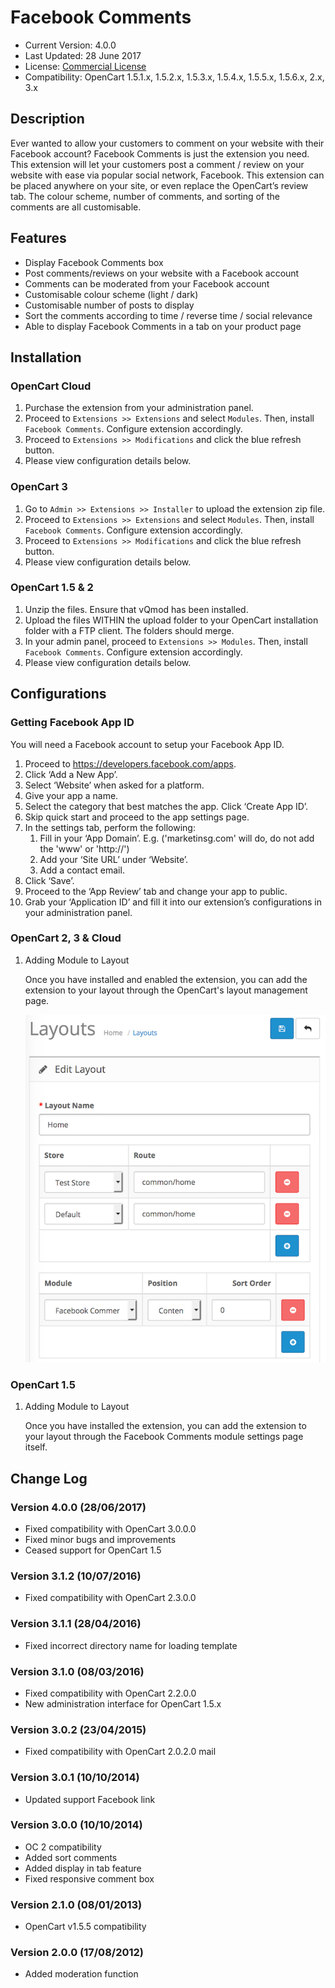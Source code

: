 # Facebook Comments

* Current Version: 4.0.0
* Last Updated: 28 June 2017
* License: [Commercial License][1]
* Compatibility: OpenCart 1.5.1.x, 1.5.2.x, 1.5.3.x, 1.5.4.x, 1.5.5.x, 1.5.6.x, 2.x, 3.x


[1]: https://www.marketinsg.com/usage-license

## Description

Ever wanted to allow your customers to comment on your website with their Facebook account? Facebook Comments is just the extension you need. This extension will let your customers post a comment / review on your website with ease via popular social network, Facebook. This extension can be placed anywhere on your site, or even replace the OpenCart’s review tab. The colour scheme, number of comments, and sorting of the comments are all customisable.

## Features

* Display Facebook Comments box
* Post comments/reviews on your website with a Facebook account
* Comments can be moderated from your Facebook account
* Customisable colour scheme (light / dark)
* Customisable number of posts to display
* Sort the comments according to time / reverse time / social relevance
* Able to display Facebook Comments in a tab on your product page

## Installation

### OpenCart Cloud

1. Purchase the extension from your administration panel.
2. Proceed to `Extensions >> Extensions` and select `Modules`. Then, install `Facebook Comments`. Configure extension accordingly.
3. Proceed to `Extensions >> Modifications` and click the blue refresh button.
4. Please view configuration details below.

### OpenCart 3

1. Go to `Admin >> Extensions >> Installer` to upload the extension zip file.
2. Proceed to `Extensions >> Extensions` and select `Modules`. Then, install `Facebook Comments`. Configure extension accordingly.
3. Proceed to `Extensions >> Modifications` and click the blue refresh button.
4. Please view configuration details below.

### OpenCart 1.5 & 2

1. Unzip the files. Ensure that vQmod has been installed.
2. Upload the files WITHIN the upload folder to your OpenCart installation folder with a FTP client. The folders should merge.
3. In your admin panel, proceed to `Extensions >> Modules`. Then, install `Facebook Comments`. Configure extension accordingly.
4. Please view configuration details below.

## Configurations

### Getting Facebook App ID

You will need a Facebook account to setup your Facebook App ID.

1. Proceed to https://developers.facebook.com/apps.
2. Click ‘Add a New App’.
3. Select ‘Website’ when asked for a platform.
4. Give your app a name.
5. Select the category that best matches the app. Click ‘Create App ID’.
6. Skip quick start and proceed to the app settings page.
7. In the settings tab, perform the following:
	1. Fill in your ‘App Domain’. E.g. ('marketinsg.com' will do, do not add the 'www' or 'http://')
	2. Add your ‘Site URL’ under ‘Website’.
	3. Add a contact email.
8. Click ‘Save’.
9. Proceed to the ‘App Review’ tab and change your app to public.
10. Grab your ‘Application ID’ and fill it into our extension’s configurations in your administration panel.

### OpenCart 2, 3 & Cloud

1. Adding Module to Layout

	Once you have installed and enabled the extension, you can add the extension to your layout through the OpenCart's layout management page.

	![Screenshot](images/facebook-comments/image-1.png)

### OpenCart 1.5

1. Adding Module to Layout

	Once you have installed the extension, you can add the extension to your layout through the Facebook Comments module settings page itself.

## Change Log

### Version 4.0.0 (28/06/2017)
* Fixed compatibility with OpenCart 3.0.0.0
* Fixed minor bugs and improvements
* Ceased support for OpenCart 1.5
### Version 3.1.2 (10/07/2016)
* Fixed compatibility with OpenCart 2.3.0.0
### Version 3.1.1 (28/04/2016)
* Fixed incorrect directory name for loading template
### Version 3.1.0 (08/03/2016)
* Fixed compatibility with OpenCart 2.2.0.0
* New administration interface for OpenCart 1.5.x
### Version 3.0.2 (23/04/2015)
* Fixed compatibility with OpenCart 2.0.2.0 mail
### Version 3.0.1 (10/10/2014)
* Updated support Facebook link
### Version 3.0.0 (10/10/2014)
* OC 2 compatibility
* Added sort comments
* Added display in tab feature
* Fixed responsive comment box
### Version 2.1.0 (08/01/2013)
* OpenCart v1.5.5 compatibility 
### Version 2.0.0 (17/08/2012)
* Added moderation function